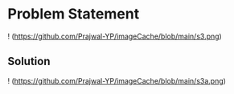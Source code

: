 # Problem Statement
! (https://github.com/Prajwal-YP/imageCache/blob/main/s3.png)

## Solution
! (https://github.com/Prajwal-YP/imageCache/blob/main/s3a.png)

